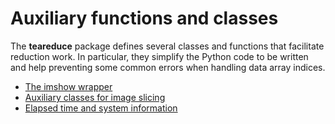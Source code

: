 # Auxiliary functions and classes

The **teareduce** package defines several classes and functions that facilitate
reduction work. In particular, they simplify the Python code to be written and
help preventing some common errors when handling data array indices.

- [The imshow wrapper](aux/imshow/imshow)
- [Auxiliary classes for image slicing](aux/sliceregion/sliceregion)
- [Elapsed time and system information](aux/elapsedtime/elapsedtime)

